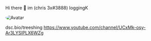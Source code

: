Hi there 👋 im (chris 3x#3888)
loggingK

<img src="https://www.google.com/imgres?imgurl=https%3A%2F%2Fdata.whicdn.com%2Fimages%2F338649815%2Foriginal.gif&imgrefurl=https%3A%2F%2Fweheartit.com%2Fentry%2F338649815&tbnid=ZNTCKw4-ehTT1M&vet=12ahUKEwjrqeyAwZ_tAhWZazABHVfkDp4QMygjegUIARDwAg..i&docid=RP9npODbCHnK-M&w=538&h=300&q=anime%20gifs&safe=strict&ved=2ahUKEwjrqeyAwZ_tAhWZazABHVfkDp4QMygjegUIARDwAg" alt="Avatar" style="border-radius: 75%;">

dsc.bio/treeshing
https://www.youtube.com/channel/UCxMk-osy-Ar3LYSlPLX6WZg
